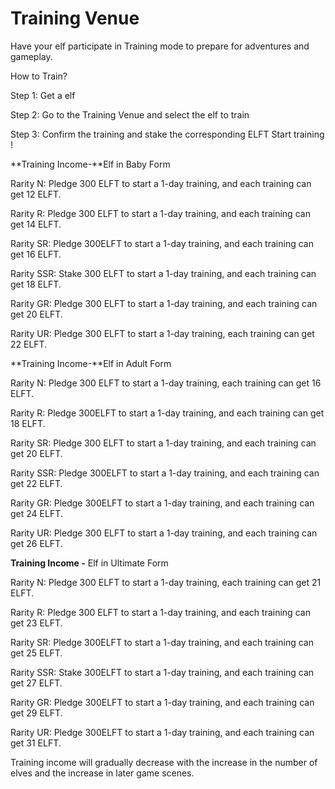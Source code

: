 # Training Venue

Have your elf participate in Training mode to prepare for adventures and gameplay.&#x20;

How to Train?

Step 1: Get a elf

Step 2: Go to the Training Venue and select the elf to train

Step 3: Confirm the training and stake the corresponding ELFT Start training !

**Training Income-**Elf in Baby Form

Rarity N: Pledge 300 ELFT to start a 1-day training, and each training can get 12 ELFT.&#x20;

Rarity R: Pledge 300 ELFT to start a 1-day training, and each training can get 14 ELFT.&#x20;

Rarity SR: Pledge 300ELFT to start a 1-day training, and  each training can get 16 ELFT.&#x20;

Rarity SSR: Stake 300 ELFT to start a 1-day training, and each training can get 18 ELFT.&#x20;

Rarity GR: Pledge 300 ELFT to start a 1-day training, and each training can get 20 ELFT.&#x20;

Rarity UR: Pledge 300 ELFT to start a 1-day training, each training can get 22 ELFT.

**Training Income-**Elf in Adult Form

&#x20;Rarity N: Pledge 300 ELFT to start a 1-day training, each training can get 16 ELFT.&#x20;

Rarity R: Pledge 300ELFT to start a 1-day training, and each training can get 18 ELFT.&#x20;

Rarity SR: Pledge 300 ELFT to start a 1-day training, and each training can get 20 ELFT.&#x20;

Rarity SSR: Pledge 300ELFT to start a 1-day training, and each training can get 22 ELFT.&#x20;

Rarity GR: Pledge 300ELFT to start a 1-day training, and each training can get 24 ELFT.&#x20;

Rarity UR: Pledge 300 ELFT to start a 1-day training, and each training can get 26 ELFT.

**Training Income -** Elf in Ultimate Form&#x20;

Rarity N: Pledge 300 ELFT to start a 1-day training, each training can get 21 ELFT.&#x20;

Rarity R: Pledge 300 ELFT to start a 1-day training, and each training can get 23 ELFT.&#x20;

Rarity SR: Pledge 300ELFT to start a 1-day training, and each training can get 25 ELFT.&#x20;

Rarity SSR: Stake 300ELFT to start a 1-day training, and  each training can get 27 ELFT.&#x20;

Rarity GR: Pledge 300ELFT to start a 1-day training, and each training can get 29 ELFT.&#x20;

Rarity UR: Pledge 300ELFT to start a 1-day training, and each training can get 31 ELFT.

Training income will gradually decrease with the increase in the number of elves and the increase in later game scenes.
